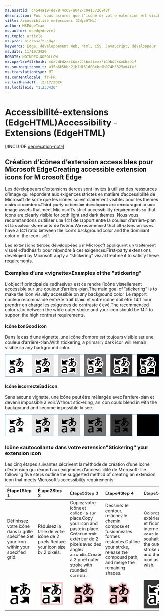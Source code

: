 ```yaml
---
ms.assetid: c4544a19-de78-4c69-a042-c0415726548f
description: Pour vous assurer que l’icône de votre extension est visible en mode clair et foncé, suivez le Guide d’accessibilité.
title: Accessibilité-extensions (EdgeHTML)
author: MSEdgeTeam
ms.author: msedgedevrel
ms.topic: article
ms.prod: microsoft-edge
keywords: Edge, développement Web, html, CSS, JavaScript, développeur
ms.date: 11/19/2020
ROBOTS: NOINDEX,NOFOLLOW
ms.openlocfilehash: e6e7dbd2ee66ac785be31eec7189b87e6a6bd91f
ms.sourcegitcommit: a35a6b5bbc21b7df61d08cbc6b074b5325ad4fef
ms.translationtype: MT
ms.contentlocale: fr-FR
ms.lasthandoff: 12/17/2020
ms.locfileid: "11233430"
---
```

# <span data-ttu-id="838de-104">Accessibilité-extensions (EdgeHTML)</span><span class="sxs-lookup"><span data-stu-id="838de-104">Accessibility - Extensions (EdgeHTML)</span></span>  

[!INCLUDE [deprecation-note](../includes/deprecation-note.md)]  

## <span data-ttu-id="838de-105">Création d’icônes d’extension accessibles pour Microsoft Edge</span><span class="sxs-lookup"><span data-stu-id="838de-105">Creating accessible extension icons for Microsoft Edge</span></span>

<span data-ttu-id="838de-106">Les développeurs d’extensions tierces sont invités à utiliser des ressources d’image qui répondent aux exigences strictes en matière d’accessibilité de Microsoft de sorte que les icônes soient clairement visibles pour les thèmes clairs et sombres.</span><span class="sxs-lookup"><span data-stu-id="838de-106">Third-party extension developers are encouraged to use image assets that meet Microsoft’s strict accessibility requirements so that icons are clearly visible for both light and dark themes.</span></span> <span data-ttu-id="838de-107">Nous vous recommandons d’utiliser une 14:1 de rapport entre la couleur d’arrière-plan et la couleur dominante de l’icône.</span><span class="sxs-lookup"><span data-stu-id="838de-107">We recommend that all extension icons have a 14:1 ratio between the icon’s background color and the dominant color of the icon itself.</span></span>


<span data-ttu-id="838de-108">Les extensions tierces développées par Microsoft appliquent un traitement visuel «d’adhésif» pour répondre à ces exigences.</span><span class="sxs-lookup"><span data-stu-id="838de-108">First-party extensions developed by Microsoft apply a “stickering” visual treatment to satisfy these requirements.</span></span>

### <span data-ttu-id="838de-109">Exemples d’une «vignette»</span><span class="sxs-lookup"><span data-stu-id="838de-109">Examples of the "stickering"</span></span>

<span data-ttu-id="838de-110">L’objectif principal de «adhésive» est de rendre l’icône visuellement accessible sur une couleur d’arrière-plan.</span><span class="sxs-lookup"><span data-stu-id="838de-110">The main goal of “stickering” is to make the icon visually accessible on any background color.</span></span> <span data-ttu-id="838de-111">Le rapport couleur recommandé entre le trait blanc et votre icône doit être 14:1 pour prendre en charge les exigences de contraste élevé.</span><span class="sxs-lookup"><span data-stu-id="838de-111">The recommended color ratio between the white outer stroke and your icon should be 14:1 to support the high contrast requirements.</span></span>

#### <span data-ttu-id="838de-112">Icône bon</span><span class="sxs-lookup"><span data-stu-id="838de-112">Good icon</span></span>
<span data-ttu-id="838de-113">Dans le cas d’une vignette, une icône d’ombre est toujours visible sur une couleur d’arrière-plan.</span><span class="sxs-lookup"><span data-stu-id="838de-113">With stickering, a primarily dark icon will remain visible on any background color.</span></span>


![image de l’icône visible sur une couleur d’arrière-plan](./../media/accessibility-light-to-dark-good.png)

#### <span data-ttu-id="838de-115">Icône incorrecte</span><span class="sxs-lookup"><span data-stu-id="838de-115">Bad icon</span></span>
<span data-ttu-id="838de-116">Sans aucune vignette, une icône peut être mélangée avec l’arrière-plan et devenir impossible à voir.</span><span class="sxs-lookup"><span data-stu-id="838de-116">Without stickering, an icon could blend in with the background and become impossible to see.</span></span>


![image d’une icône fusionnée en arrière-plan noir](./../media/accessibility-light-to-dark-bad.png)

### <span data-ttu-id="838de-118">Icône «autocollant» dans votre extension</span><span class="sxs-lookup"><span data-stu-id="838de-118">"Stickering" your extension icon</span></span>

<span data-ttu-id="838de-119">Les cinq étapes suivantes décrivent la méthode de création d’une icône d’extension qui répond aux exigences d’accessibilité de Microsoft:</span><span class="sxs-lookup"><span data-stu-id="838de-119">The following five steps outline the suggested method of creating an extension icon that meets Microsoft’s accessibility requirements:</span></span>


| <span data-ttu-id="838de-120">Étape1</span><span class="sxs-lookup"><span data-stu-id="838de-120">Step 1</span></span>                                       | <span data-ttu-id="838de-121">Étape2</span><span class="sxs-lookup"><span data-stu-id="838de-121">Step 2</span></span>                                       | <span data-ttu-id="838de-122">Étape3</span><span class="sxs-lookup"><span data-stu-id="838de-122">Step 3</span></span>                                                                                 | <span data-ttu-id="838de-123">Étape4</span><span class="sxs-lookup"><span data-stu-id="838de-123">Step 4</span></span>                                                                          | <span data-ttu-id="838de-124">Étape5</span><span class="sxs-lookup"><span data-stu-id="838de-124">Step 5</span></span>                                                       |
|:---------------------------------------------|:---------------------------------------------|:---------------------------------------------------------------------------------------|:--------------------------------------------------------------------------------|:-------------------------------------------------------------|
| <span data-ttu-id="838de-125">Définissez votre icône dans la grille spécifiée.</span><span class="sxs-lookup"><span data-stu-id="838de-125">Set your icon within your specified grid.</span></span>    | <span data-ttu-id="838de-126">Réduisez la taille de votre icône de 2 pixels.</span><span class="sxs-lookup"><span data-stu-id="838de-126">Reduce your icon size by 2 pixels.</span></span>           | <span data-ttu-id="838de-127">Copiez votre icône et collez-la sur place.</span><span class="sxs-lookup"><span data-stu-id="838de-127">Copy your icon and paste in place.</span></span> <span data-ttu-id="838de-128">Créer un trait extérieur de 2 pixels avec des angles arrondis.</span><span class="sxs-lookup"><span data-stu-id="838de-128">Create a 2 pixel outer stroke with rounded corners.</span></span> | <span data-ttu-id="838de-129">Dessinez le contour, relâchez le chemin composé et fusionnez les formes restantes.</span><span class="sxs-lookup"><span data-stu-id="838de-129">Outline your stroke, release the compound path, and merge the remaining shapes.</span></span> | <span data-ttu-id="838de-130">Colorez le trait extérieur blanc et l’icône interne comme vous le souhaitez.</span><span class="sxs-lookup"><span data-stu-id="838de-130">Color the outer stroke white and the inner icon as you wish.</span></span> |
| ![étape](./../media/accessibility-step1.png) | ![étape2](./../media/accessibility-step2.png) | ![step3](./../media/accessibility-step3.png)                                           | ![step4](./../media/accessibility-step4.png)                                    | ![step5](./../media/accessibility-step5.png)                 |

